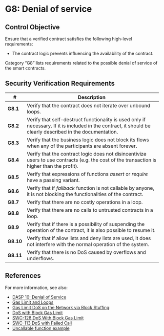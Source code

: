 # G8: Denial of service

## Control Objective

Ensure that a verified contract satisfies the following high-level requirements:
* The contract logic prevents influencing the availability of the contract.

Category “G8” lists requirements related to the possible denial of service of the smart contracts.

## Security Verification Requirements

| # | Description |
| --- | --- |
| **G8.1** | Verify that the contract does not iterate over unbound loops.  | 
| **G8.2** | Verify that self-destruct functionality is used only if necessary.  If it is included in the contract, it should be clearly described in the documentation. | 
| **G8.3** | Verify that the business logic does not block its flows when any of the participants are absent forever. | 
| **G8.4** | Verify that the contract logic does not disincentivize users to use contracts (e.g. the cost of the transaction is higher than the profit). | 
| **G8.5** | Verify that expressions of functions *assert* or *require* have a passing variant. | 
| **G8.6** | Verify that if *fallback* function is not callable by anyone, it is not blocking the functionalities of the contract. |
| **G8.7** | Verify that there are no costly operations in a loop. | 
| **G8.8** | Verify that there are no calls to untrusted contracts in a loop. | 
| **G8.9** | Verify that if there is a possibility of suspending the operation of the contract, it is also possible to resume it. | 
| **G8.10** | Verify that if allow lists and deny lists are used, it does not interfere with the normal operation of the system. | 
| **G8.11** | Verify that there is no DoS caused by overflows and underflows. | 

## References

For more information, see also:

* [DASP 10: Denial of Service](https://www.dasp.co/#item-5)
* [Gas Limit and Loops](https://solidity.readthedocs.io/en/v0.5.10/security-considerations.html#gas-limit-and-loops)
* [Gas Limit DoS on the Network via Block Stuffing](https://consensys.github.io/smart-contract-best-practices/known_attacks/#gas-limit-dos-on-the-network-via-block-stuffing)
* [DoS with Block Gas Limit](https://consensys.github.io/smart-contract-best-practices/known_attacks/#dos-with-block-gas-limit)
* [SWC-128 DoS With Block Gas Limit](https://smartcontractsecurity.github.io/SWC-registry/docs/SWC-128)
* [SWC-113 DoS with Failed Call](https://smartcontractsecurity.github.io/SWC-registry/docs/SWC-113)
* [Uncallable function example](https://github.com/ethereum/EIPs/issues/820#issuecomment-454021564)
